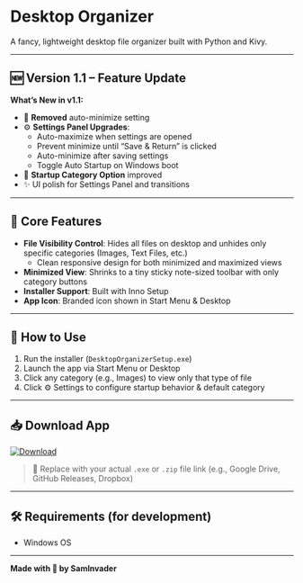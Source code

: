 # Desktop Organizer

A fancy, lightweight desktop file organizer built with Python and Kivy.

---

## 🆕 Version 1.1 – Feature Update

**What’s New in v1.1:**

- 🔧 **Removed** auto-minimize setting
- ⚙️ **Settings Panel Upgrades**:
  - Auto-maximize when settings are opened
  - Prevent minimize until “Save & Return” is clicked
  - Auto-minimize after saving settings
  - Toggle Auto Startup on Windows boot
- 🎯 **Startup Category Option** improved
- ✨ UI polish for Settings Panel and transitions

---

## 🔧 Core Features  
- **File Visibility Control**: Hides all files on desktop and unhides only specific categories (Images, Text Files, etc.)
  - Clean responsive design for both minimized and maximized views  
- **Minimized View**: Shrinks to a tiny sticky note-sized toolbar with only category buttons  
- **Installer Support**: Built with Inno Setup  
- **App Icon**: Branded icon shown in Start Menu & Desktop  

---

## 🚀 How to Use  
1. Run the installer (`DesktopOrganizerSetup.exe`)  
2. Launch the app via Start Menu or Desktop  
3. Click any category (e.g., Images) to view only that type of file  
4. Click ⚙️ Settings to configure startup behavior & default category  

---

## 📥 Download App  
[![Download](https://img.shields.io/badge/Download%20App-%F0%9F%92%BE-blue?style=for-the-badge)](https://example.com/path-to-desktoporganizer.exe)  
> 🔗 Replace with your actual `.exe` or `.zip` file link (e.g., Google Drive, GitHub Releases, Dropbox)

---

## 🛠 Requirements (for development)  
- Windows OS  

---

**Made with 💙 by SamInvader**
